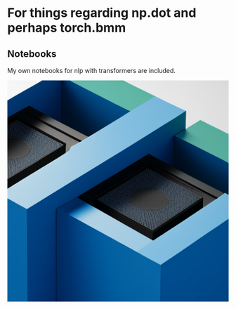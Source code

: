 # For things regarding np.dot and perhaps torch.bmm

## Notebooks
My own notebooks for nlp with transformers are included.

![Image of matmul](assets/matmul.png)
